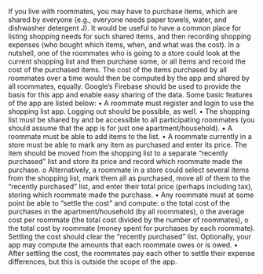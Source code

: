 If you live with roommates, you may have to purchase items, which are shared by everyone (e.g.,
everyone needs paper towels, water, and dishwasher detergent J). It would be useful to have a
common place for listing shopping needs for such shared items, and then recording shopping expenses
(who bought which items, when, and what was the cost). In a nutshell, one of the roommates who is
going to a store could look at the current shopping list and then purchase some, or all items and record
the cost of the purchased items. The cost of the items purchased by all roommates over a time would
then be computed by the app and shared by all roommates, equally. Google’s Firebase should be used
to provide the basis for this app and enable easy sharing of the data. Some basic features of the app are
listed below:
• A roommate must register and login to use the shopping list app. Logging out should be
possible, as well.
• The shopping list must be shared by and be accessible to all participating roommates (you
should assume that the app is for just one apartment/household).
• A roommate must be able to add items to the list.
• A roommate currently in a store must be able to mark any item as purchased and enter its price.
The item should be moved from the shopping list to a separate “recently purchased” list and
store its price and record which roommate made the purchase.
o Alternatively, a roommate in a store could select several items from the shopping list,
mark them all as purchased, move all of them to the “recently purchased” list, and enter
their total price (perhaps including tax), storing which roommate made the purchase.
• Any roommate must at some point be able to “settle the cost” and compute:
o the total cost of the purchases in the apartment/household (by all roommates),
o the average cost per roommate (the total cost divided by the number of roommates),
o the total cost by roommate (money spent for purchases by each roommate).
Settling the cost should clear the “recently purchased” list. Optionally, your app may compute
the amounts that each roommate owes or is owed.
• After settling the cost, the roommates pay each other to settle their expense differences, but this
is outside the scope of the app.
